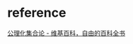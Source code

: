 


# reference
[公理化集合论 - 维基百科，自由的百科全书](https://zh.wikipedia.org/zh-sg/%E5%85%AC%E7%90%86%E5%8C%96%E9%9B%86%E5%90%88%E8%AE%BA)


